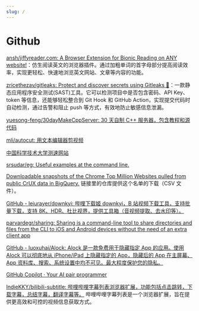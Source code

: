 ```yaml
---
slug: /
---
```


# Github

[ansh/jiffyreader.com: A Browser Extension for Bionic Reading on ANY website!](https://github.com/ansh/jiffyreader.com#FAQ)：仿生阅读英文的浏览器插件。通过加粗单词的首字母部分提高阅读效率，实现更轻松、快速地浏览英文网站、文章等内容的功能。

[zricethezav/gitleaks: Protect and discover secrets using Gitleaks 🔑](https://github.com/zricethezav/gitleaks)：一款静态应用程序安全测试(SAST)工具。它可以检测项目中是否包含密码、API Key、token 等信息，还能够轻松整合到 Git Hook 和 GitHub Action，实现提交代码时自动检测，通过告警和阻止 push 等方式，有效地防止敏感信息泄漏。

[yuesong-feng/30dayMakeCppServer: 30 天自制 C++ 服务器，包含教程和源代码](https://github.com/yuesong-feng/30dayMakeCppServer)

[mli/autocut: 用文本编辑器剪视频](https://github.com/mli/autocut)

[中国科学技术大学测速网站](https://test.ustc.edu.cn/)

[srsudar/eg: Useful examples at the command line.](https://github.com/srsudar/eg)

[Downloadable snapshots of the Chrome Top Million Websites pulled from public CrUX data in BigQuery.](https://github.com/zakird/crux-top-lists) 链接里的仓库提供这个名单的下载（CSV 文件）。

[GitHub - leiurayer/downkyi: 哔哩下载姬 downkyi，B 站视频下载工具，支持批量下载，支持 8K、HDR、杜比视界，提供工具箱（音视频提取、去水印等）。](https://github.com/leiurayer/downkyi)

[parvardegr/sharing: Sharing is a command-line tool to share directories and files from the CLI to iOS and Android devices without the need of an extra client app](https://github.com/parvardegr/sharing)

[GitHub - luoxuhai/Alock: Alock 是一款免费用于隐藏指定 App 的应用。使用 Alock 可以彻底地从 iPhone/iPad 上隐藏指定的 App，隐藏后的 App 在主屏幕、App 资料库、搜索、系统设置中均不可见。最大程度保护您的隐私。](https://github.com/luoxuhai/Alock)

[GitHub Copilot · Your AI pair programmer](https://github.com/features/copilot)

[IndieKKY/bilibili-subtitle: 哔哩哔哩字幕列表浏览器扩展，功能包括点击跳转，下载字幕，总结字幕，翻译字幕等。](https://github.com/IndieKKY/bilibili-subtitle) 哔哩哔哩字幕列表是一个浏览器扩展，旨在提供更高效和可控的视频信息获取方式。
